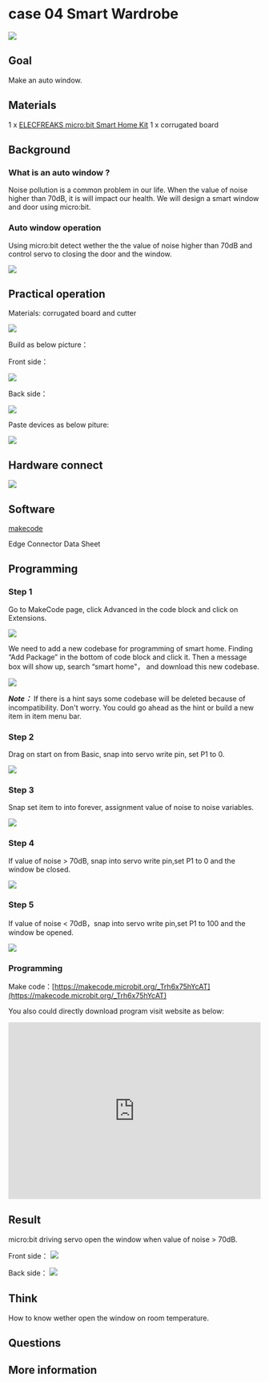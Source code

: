 # case 04 Smart Wardrobe

![](./images/1BOixPA.jpg)
## Goal



 Make an auto window.

## Materials


1 x [ELECFREAKS micro:bit Smart Home Kit](https://shop.elecfreaks.com/products/elecfreaks-micro-bit-smart-home-kit-without-micro-bit-board?_pos=1&_sid=ebbf2bf73&_ss=r)
 1 x corrugated board

## Background

### What is an auto window ? 
  Noise pollution is a common problem in our life. When the value of noise higher than 70dB, it is will impact our health. We will design a smart window and door using micro:bit.

### Auto window operation
 Using micro:bit detect wether the the value of noise higher than 70dB and control servo to closing the door and the window.

![](./images/g674G7D.png)

## Practical operation

Materials: corrugated board and cutter

![](./images/PuJE7uj.jpg)

Build as below picture：

Front side：

![](./images/sPzbv3R.jpg)

Back side：

![](./images/hvyJ9Ow.jpg)

Paste devices as below piture:

![](./images/oSZrVnY.jpg)


## Hardware connect

![](./images/hOlsKaR.png)






## Software

[makecode](https://makecode.microbit.org/#)

Edge Connector Data Sheet



## Programming

### Step 1
Go to MakeCode page, click Advanced in the code block and click on Extensions.

![](./images/2qCyzQ7.png)

We need to add a new codebase for programming of smart home. Finding “Add Package” in the bottom of code block and click it. Then a message box will show up, search “smart home"， and download this new codebase.

![](./images/QR2s7LD.png)

***Note：*** If there is a hint says some codebase will be deleted because of incompatibility. Don't worry. You could go ahead as the hint or build a new item in item menu bar.


### Step 2

Drag on start on from Basic, snap into servo write pin, set P1 to 0.


![](./images/cAwF1Yb.png)

### Step 3

Snap set item to into forever, assignment value of noise to noise variables.

![](./images/V2ptpb6.png)

### Step 4

If value of noise > 70dB, snap into servo write pin,set P1 to 0 and the window be closed.

![](./images/RGf9xF5.png)

### Step 5
If value of noise < 70dB，snap into servo write pin,set P1 to 100 and the window be opened.

![](./images/5VmbsGn.png)
### Programming

Make code：[https://makecode.microbit.org/_Trh6x75hYcAT](https://makecode.microbit.org/_Trh6x75hYcAT)

You also could directly download program visit website as below:

<div style="position:relative;height:0;padding-bottom:70%;overflow:hidden;"><iframe style="position:absolute;top:0;left:0;width:100%;height:100%;" src="https://makecode.microbit.org/#pub:_Trh6x75hYcAT" frameborder="0" sandbox="allow-popups allow-forms allow-scripts allow-same-origin"></iframe></div>  

## Result

micro:bit driving servo open the window when value of noise > 70dB.

Front side：
![](./images/2JsAZKA.jpg)

Back side：
![](./images/rGIkINB.jpg)

## Think

How to know wether open the window on room temperature.

## Questions



## More information   


